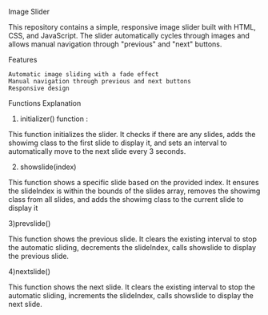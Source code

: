 Image Slider

This repository contains a simple, responsive image slider built with HTML, CSS, and JavaScript. The slider automatically cycles through images and allows manual navigation through "previous" and "next" buttons.

Features

    Automatic image sliding with a fade effect
    Manual navigation through previous and next buttons
    Responsive design

Functions Explanation

1) initializer() function :

This function initializes the slider. It checks if there are any slides, 
adds the showimg class to the first slide to display it,
and sets an interval to automatically move to the next slide every 3 seconds.

2) showslide(index)

This function shows a specific slide based on the provided index. 
It ensures the slideIndex is within the bounds of the slides array, removes the showimg class from all slides,
and adds the showimg class to the current slide to display it

3)prevslide()

This function shows the previous slide. It clears the existing interval to stop the automatic sliding, 
decrements the slideIndex, calls showslide to display the previous slide.

4)nextslide()

This function shows the next slide. It clears the existing interval to stop the automatic sliding,
increments the slideIndex, calls showslide to display the next slide.


